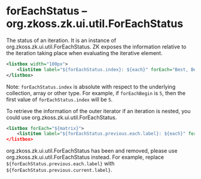 # forEachStatus – <javadoc type="interface">org.zkoss.zk.ui.util.ForEachStatus</javadoc>

The status of an iteration. It is an instance of
<javadoc type="interface">org.zkoss.zk.ui.util.ForEachStatus</javadoc>.
ZK exposes the information relative to the iteration taking place when
evaluating the iterative element.

``` xml
<listbox width="100px">
    <listitem label="${forEachStatus.index}: ${each}" forEach="Best, Better, Good"/>
</listbox>
```

Note: `forEachStatus.index` is absolute with respect to the underlying
collection, array or other type. For example, if `forEachBegin` is `5`,
then the first value of `forEachStatus.index` will be `5`.

To retrieve the information of the outer iterator if an iteration is
nested, you could use
<javadoc method="getPrevious()" type="interface">org.zkoss.zk.ui.util.ForEachStatus</javadoc>.

``` xml
<listbox forEach="${matrix}">
    <listitem label="${forEachStatus.previous.each.label}: ${each}" forEach=${each.items}/> <!-- nested-->
</listbox>
```

<javadoc method="getEach()" type="interface">org.zkoss.zk.ui.util.ForEachStatus</javadoc>
has been and removed, please use
<javadoc method="getCurrent()" type="interface">org.zkoss.zk.ui.util.ForEachStatus</javadoc>
instead. For example, replace `${forEachStatus.previous.each.label}`
with `${forEachStatus.previous.current.label}`.


